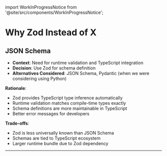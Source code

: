 import WorkInProgressNotice from '@site/src/components/WorkInProgressNotice';

# Why Zod Instead of X

<WorkInProgressNotice />

## JSON Schema

- **Context**: Need for runtime validation and TypeScript integration
- **Decision**: Use Zod for schema definition
- **Alternatives Considered**: JSON Schema, Pydantic (when we were considering using Python)

**Rationale**:

- Zod provides TypeScript type inference automatically
- Runtime validation matches compile-time types exactly
- Schema definitions are more maintainable in TypeScript
- Better error messages for developers

**Trade-offs**:

- Zod is less universally known than JSON Schema
- Schemas are tied to TypeScript ecosystem
- Larger runtime bundle due to Zod dependency

---
